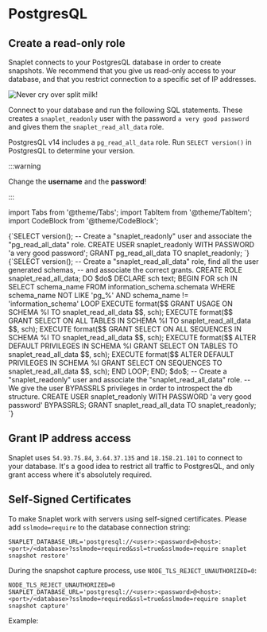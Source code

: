 # PostgresQL

## Create a read-only role

Snaplet connects to your PostgresQL database in order to create snapshots. We recommend that you give us read-only access to your database, and that you restrict connection to a specific set of IP addresses.

<div style={{textAlign: 'center'}}>

![Never cry over split milk!](/img/snappy-spilt-milk.svg)

</div>

Connect to your database and run the following SQL statements. These creates a `snaplet_readonly` user with the password `a very good password` and gives them the `snaplet_read_all_data` role.

PostgresQL v14 includes a `pg_read_all_data` role. Run `SELECT version()` in PostgresQL to determine your version.

:::warning

Change the **username** and the **password**!

:::

import Tabs from '@theme/Tabs';
import TabItem from '@theme/TabItem';
import CodeBlock from '@theme/CodeBlock';

<Tabs>
  <TabItem value="apple" label="PostgresQL v14" default>
    <CodeBlock language="sql">
    {`SELECT version();
-- Create a "snaplet_readonly" user and associate the "pg_read_all_data" role.
CREATE USER snaplet_readonly WITH PASSWORD 'a very good password';
GRANT pg_read_all_data TO snaplet_readonly;
`}
    </CodeBlock>
  </TabItem>
  <TabItem value="orange" label="PostgresQL v13 and below">
    <CodeBlock language="sql">
      {`SELECT version();
-- Create a "snaplet_read_all_data" role, find all the user generated schemas, 
-- and associate the correct grants.
CREATE ROLE snaplet_read_all_data;
DO $do$
DECLARE
    sch text;
BEGIN
    FOR sch IN SELECT schema_name FROM information_schema.schemata WHERE schema_name NOT LIKE 'pg_%' AND schema_name != 'information_schema'
    LOOP
        EXECUTE format($$ GRANT USAGE ON SCHEMA %I TO snaplet_read_all_data $$, sch);
        EXECUTE format($$ GRANT SELECT ON ALL TABLES IN SCHEMA %I TO snaplet_read_all_data $$, sch);
        EXECUTE format($$ GRANT SELECT ON ALL SEQUENCES IN SCHEMA %I TO snaplet_read_all_data $$, sch);
        EXECUTE format($$ ALTER DEFAULT PRIVILEGES IN SCHEMA %I GRANT SELECT ON TABLES TO snaplet_read_all_data $$, sch);
        EXECUTE format($$ ALTER DEFAULT PRIVILEGES IN SCHEMA %I GRANT SELECT ON SEQUENCES TO snaplet_read_all_data $$, sch);
    END LOOP;
END;
$do$;
-- Create a "snaplet_readonly" user and associate the "snaplet_read_all_data" role.
-- We give the user BYPASSRLS privileges in order to introspect the db structure.
CREATE USER snaplet_readonly WITH PASSWORD 'a very good password' BYPASSRLS;
GRANT snaplet_read_all_data TO snaplet_readonly;
`}
    </CodeBlock>
  </TabItem>
  
</Tabs>

## Grant IP address access

Snaplet uses `54.93.75.84`, `3.64.37.135` and `18.158.21.101` to connect to your database. It's a good idea to restrict all traffic to PostgresQL, and only grant access where it's absolutely required.

## Self-Signed Certificates

To make Snaplet work with servers using self-signed certificates. Please add `sslmode=require` to the database connection string:
```terminal
SNAPLET_DATABASE_URL='postgresql://<user>:<password>@<host>:<port>/<database>?sslmode=required&ssl=true&sslmode=require snaplet snapshot restore'
```

During the snapshot capture process, use `NODE_TLS_REJECT_UNAUTHORIZED=0`:
```terminal
NODE_TLS_REJECT_UNAUTHORIZED=0 SNAPLET_DATABASE_URL='postgresql://<user>:<password>@<host>:<port>/<database>?sslmode=required&ssl=true&sslmode=require snaplet snapshot capture'
```


Example:
